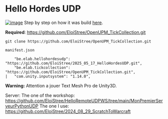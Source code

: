 # Hello Hordes UDP


[![image](https://github.com/user-attachments/assets/4fb10882-0f0e-4d24-870b-23df689fe179)](https://github.com/EloiStree/HelloRemoteUDPWS/blob/main/StepByStep.md)
Step by step on how it was build [here](https://github.com/EloiStree/HelloRemoteUDPWS/blob/main/StepByStep.md).


**Required**: https://github.com/EloiStree/OpenUPM_TickCollection.git
```
git clone https://github.com/EloiStree/OpenUPM_TickCollection.git
```
`manifest.json`
```
    "be.elab.hellohordesudp": "https://github.com/EloiStree/2025_05_17_HelloHordesUDP.git",
    "be.elab.tickcollection": "https://github.com/EloiStree/OpenUPM_TickCollection.git",   
|   "com.unity.inputsystem": "1.14.0", 
```
**Warning:** Attention a jouer Text Mesh Pro de Unity3D.  


Server:
The one of the workshop: https://github.com/EloiStree/HelloRemoteUDPWS/tree/main/MonPremierServeurPythonUDP
The one I use: https://github.com/EloiStree/2024_08_29_ScratchToWarcraft

